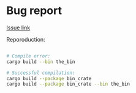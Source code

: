# Bug report

[Issue link](https://github.com/rust-lang/cargo/issues/8457)

Reporoduction:
```bash

# Compile error:
cargo build --bin the_bin

# Successful compilation:
cargo build --package bin_crate
cargo build --package bin_crate --bin the_bin
```
